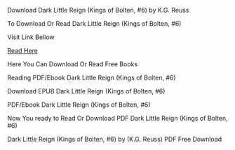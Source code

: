Download Dark Little Reign (Kings of Bolten, #6) by K.G. Reuss

To Download Or Read Dark Little Reign (Kings of Bolten, #6)

Visit Link Bellow

[Read Here](https://mobionlines.web.app/sugarcane/204966980-dark-little-reign)

Here You Can Download Or Read Free Books

Reading PDF/Ebook Dark Little Reign (Kings of Bolten, #6)

Download EPUB Dark Little Reign (Kings of Bolten, #6)

PDF/Ebook Dark Little Reign (Kings of Bolten, #6)

Now You ready to Read Or Download PDF Dark Little Reign (Kings of Bolten, #6)

Dark Little Reign (Kings of Bolten, #6) by (K.G. Reuss) PDF Free Download

